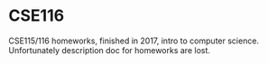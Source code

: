 # CSE116
CSE115/116 homeworks, finished in 2017, intro to computer science.
Unfortunately description doc for homeworks are lost.

